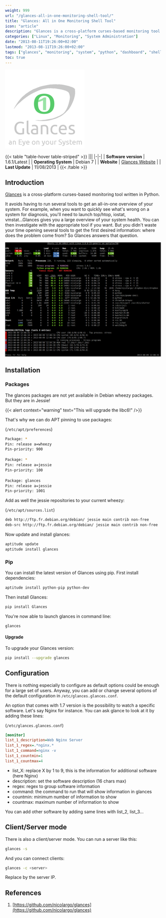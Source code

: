 ```yaml
---
weight: 999
url: "/glances-all-in-one-monitoring-shell-tool/"
title: "Glances: All in One Monitoring Shell Tool"
icon: "article"
description: "Glances is a cross-platform curses-based monitoring tool written in Python that provides an all-in-one overview of your system health, replacing the need to run multiple monitoring tools simultaneously."
categories: ["Linux", "Monitoring", "System Administration"]
date: "2013-08-11T19:26:00+02:00"
lastmod: "2013-08-11T19:26:00+02:00"
tags: ["glances", "monitoring", "system", "python", "dashboard", "shell", "debian"]
toc: true
---
```


![Glances](/images/glances-logo.png)

{{< table "table-hover table-striped" >}}
|||
|-|-|
| **Software version** | 1.6.1/Latest |
| **Operating System** | Debian 7 |
| **Website** | [Glances Website](https://github.com/nicolargo/glances) |
| **Last Update** | 11/08/2013 |
{{< /table >}}

## Introduction

[Glances](https://github.com/nicolargo/glances) is a cross-platform curses-based monitoring tool written in Python.

It avoids having to run several tools to get an all-in-one overview of your system. For example, when you want to quickly see what's wrong on a system for diagnosis, you'll need to launch top/htop, iostat, vmstat...Glances gives you a large overview of your system health. You can then investigate with the appropriate tool if you want. But you didn't waste your time opening several tools to get the first desired information: where does the problem come from? So Glances answers that question.

![Glances screenshot](/images/glances_screenshot.png)

## Installation

### Packages

The glances packages are not yet available in Debian wheezy packages. But they are in Jessie!

{{< alert context="warning" text="This will upgrade the libc6!" />}}

That's why we can do APT pinning to use packages:

(`/etc/apt/preferences`)

```bash
Package: *
Pin: release a=wheezy
Pin-priority: 900

Package: *
Pin: release a=jessie
Pin-priority: 100

Package: glances
Pin: release a=jessie
Pin-priority: 1001
```

Add as well the jessie repositories to your current wheezy:

(`/etc/apt/sources.list`)

```bash
deb http://ftp.fr.debian.org/debian/ jessie main contrib non-free
deb-src http://ftp.fr.debian.org/debian/ jessie main contrib non-free
```

Now update and install glances:

```bash
aptitude update
aptitude install glances
```

### Pip

You can install the latest version of Glances using pip. First install dependencies:

```bash
aptitude install python-pip python-dev
```

Then install Glances:

```bash
pip install Glances
```

You're now able to launch glances in command line:

```bash
glances
```

#### Upgrade

To upgrade your Glances version:

```bash
pip install --upgrade glances
```

## Configuration

There is nothing especially to configure as default options could be enough for a large set of users. Anyway, you can add or change several options of the default configuration in `/etc/glances.glances.conf`.

An option that comes with 1.7 version is the possibility to watch a specific software. Let's say Nginx for instance. You can ask glance to look at it by adding these lines:

(`/etc/glances.glances.conf`)

```ini
[monitor]
list_1_description=Web Nginx Server
list_1_regex=.*nginx.*
list_1_command=nginx -v
list_1_countmin=1
list_1_countmax=4
```

* list_X: replace X by 1 to 9, this is the information for additional software (here Nginx)
* description: set the software description (16 chars max)
* regex: regex to group software information
* command: the command to run that will show information in glances
* countmin: minimum number of information to show
* countmax: maximum number of information to show

You can add other software by adding same lines with list_2, list_3...

## Client/Server mode

There is also a client/server mode. You can run a server like this:

```bash
glances -s
```

And you can connect clients:

```bash
glances -c <server>
```

Replace <server> by the server IP.

## References

1. [https://github.com/nicolargo/glances](https://github.com/nicolargo/glances)
